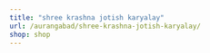 ```yaml
---
title: "shree krashna jotish karyalay"
url: /aurangabad/shree-krashna-jotish-karyalay/
shop: shop
---
```

